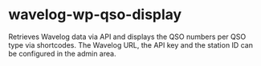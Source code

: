 # wavelog-wp-qso-display
Retrieves Wavelog data via API and displays the QSO numbers per QSO type via shortcodes. The Wavelog URL, the API key and the station ID can be configured in the admin area.
